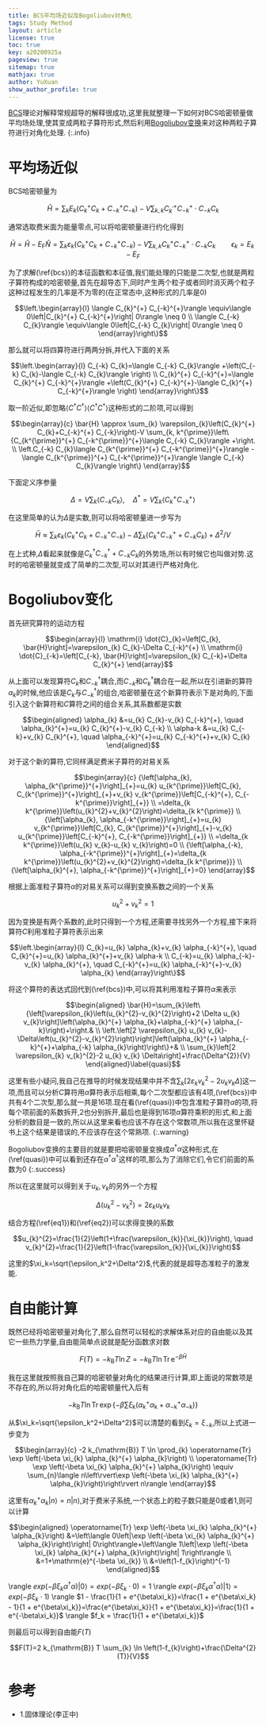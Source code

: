 ```yaml
---
title: BCS平均场近似及Bogoliubov对角化
tags: Study Method
layout: article
license: true
toc: true
key: a20200925a
pageview: true
sitemap: true
mathjax: true
author: YuXuan
show_author_profile: true
---
```

[BCS](https://en.wikipedia.org/wiki/BCS_theory)理论对解释常规超导的解释很成功,这里我就整理一下如何对BCS哈密顿量做平均场处理,使其变成两粒子算符形式,然后利用[Bogoliubov变换](https://en.wikipedia.org/wiki/Bogoliubov_transformation)来对这种两粒子算符进行对角化处理.
{:.info}
<!--more-->
# 平均场近似
BCS哈密顿量为

$$\hat{H}=\sum_{k} E_{k}\left(C_{k}^{+} C_{k}+C_{-k}^{+} C_{-k}\right)-V \sum_{k, k} C_{k^{\prime}}^{+} C_{-k}^{+} \cdot C_{-k} C_{k}$$

通常选取费米面为能量零点,可以将哈密顿量进行约化得到

$$\bar{H}=\hat{H}-E_{\mathrm{F}} \hat{N}=\sum_{k} \varepsilon_{k}\left(C_{k}^{+} C_{k}+C_{-k}^{+} C_{-k}\right)-V \sum_{k, k} C_{k}^{+} C_{-k}^{+} \cdot C_{-k} C_{k}\qquad \epsilon_k=E_k-E_F\label{bcs}$$

为了求解(\ref{bcs})的本征函数和本征值,我们能处理的只能是二次型,也就是两粒子算符构成的哈密顿量,首先在超导态下,同时产生两个粒子或者同时消灭两个粒子这种过程发生的几率是不为零的(在正常态中,这种形式的几率是0)

$$\left.\begin{array}{l}
\langle C_{k}^{+} C_{-k}^{+}\rangle \equiv\langle 0\left|C_{k}^{+} C_{-k}^{+}\right| 0\rangle \neq 0 \\
\langle C_{-k} C_{k}\rangle \equiv\langle 0\left|C_{-k} C_{k}\right| 0\rangle \neq 0
\end{array}\right\}$$

那么就可以将四算符进行两两分拆,并代入下面的关系

$$\left.\begin{array}{l}
C_{-k} C_{k}=\langle C_{-k} C_{k}\rangle +\left(C_{-k} C_{k}-\langle C_{-k} C_{k}\rangle \right) \\
C_{k}^{+} C_{-k}^{+}=\langle C_{k}^{+} C_{-k}^{+}\rangle +\left(C_{k}^{+} C_{-k}^{+}-\langle C_{k}^{+} C_{-k}^{+}\rangle \right)
\end{array}\right\}$$

取一阶近似,即忽略$\langle C^\dagger C^\dagger\rangle\langle C^\dagger C^\dagger\rangle$这种形式的二阶项,可以得到

$$\begin{array}{c}
\bar{H} \approx \sum_{k} \varepsilon_{k}\left(C_{k}^{+} C_{k}+C_{-k}^{+} C_{-k}\right)-V \sum_{k, k^{\prime}}\left\{C_{k^{\prime}}^{+} C_{-k^{\prime}}^{+}\langle C_{-k} C_{k}\rangle +\right. \\
\left.C_{-k} C_{k}\langle C_{k^{\prime}}^{+} C_{-k^{\prime}}^{+}\rangle -\langle C_{k^{\prime}}^{+} C_{-k^{\prime}}^{+}\rangle \langle C_{-k} C_{k}\rangle \right\}
\end{array}$$

下面定义序参量

$$\Delta=V \sum_{k}\langle C_{-k} C_{k}\rangle , \quad \Delta^{*}=V \sum_{k}\langle C_{k}^{+} C_{-k}^{+}\rangle $$

在这里简单的认为$\Delta$是实数,则可以将哈密顿量进一步写为

$$\bar{H} \approx \sum_{k} \varepsilon_{k}\left(C_{k}^{+} C_{k}+C_{-k}^{+} C_{-k}\right)-\Delta \sum_{k}\left(C_{k}^{+} C_{-k}^{+}+C_{-k} C_{k}\right)+\Delta^{2} / V$$

在上式种,$\Delta$看起来就像是$C^\dagger_kC^\dagger_{-k}+C_{-k}C_k$的外势场,所以有时候它也叫做对势.这时的哈密顿量就变成了简单的二次型,可以对其进行严格对角化.

# Bogoliubov变化
首先研究算符的运动方程

$$\begin{array}{l}
\mathrm{i} \dot{C}_{k}=\left[C_{k}, \bar{H}\right]=\varepsilon_{k} C_{k}-\Delta C_{-k}^{+} \\
\mathrm{i} \dot{C}_{-k}=\left[C_{-k}, \bar{H}\right]=\varepsilon_{k} C_{-k}+\Delta C_{k}^{+}
\end{array}$$

从上面可以发现算符$C_k$和$C^\dagger_{-k}$耦合,而$C_{-k}$和$C^\dagger_k$耦合在一起,所以在引进新的算符$\alpha_k$的时候,他应该是$C_k$与$C^\dagger_{-k}$的组合,哈密顿量在这个新算符表示下是对角的,下面引入这个新算符和$C$算符之间的组合关系,其系数都是实数

$$\begin{aligned}
\alpha_{k} &=u_{k} C_{k}-v_{k} C_{-k}^{+}, \quad \alpha_{k}^{+}=u_{k} C_{k}^{+}-v_{k} C_{-k} \\
\alpha-k &=u_{k} C_{-k}+v_{k} C_{k}^{+}, \quad \alpha_{-k}^{+}=u_{k} C_{-k}^{+}+v_{k} C_{k}
\end{aligned}$$

对于这个新的算符,它同样满足费米子算符的对易关系

$$\begin{array}{c}
{\left[\alpha_{k}, \alpha_{k^{\prime}}^{+}\right]_{+}=u_{k} u_{k^{\prime}}\left[C_{k}, C_{k^{\prime}}^{+}\right]_{+}+v_{k} v_{k^{\prime}}\left[C_{-k}^{+}, C_{-k^{\prime}}\right]_{+}} \\
=\delta_{k k^{\prime}}\left(u_{k}^{2}+v_{k}^{2}\right)=\delta_{k k^{\prime}} \\
{\left[\alpha_{k}, \alpha_{-k^{\prime}}\right]_{+}=u_{k} v_{k^{\prime}}\left[C_{k}, C_{k^{\prime}}^{+}\right]_{+}-v_{k} u_{k^{\prime}}\left[C_{-k}^{+}, C_{-k^{\prime}}\right]_{+}} \\
=\delta_{k k^{\prime}}\left(u_{k} v_{k}-u_{k} v_{k}\right)=0 \\
{\left[\alpha_{-k}, \alpha_{-k^{\prime}}^{+}\right]_{+}=\delta_{k k^{\prime}}\left(u_{k}^{2}+v_{k}^{2}\right)=\delta_{k k^{\prime}}} \\
{\left[\alpha_{k}^{+}, \alpha_{-k^{\prime}}^{+}\right]_{+}=0}
\end{array}$$

根据上面准粒子算符$\alpha$的对易关系可以得到变换系数之间的一个关系

$$u_{k}^{2}+v_{k}^{2}=1\label{eq1}$$

因为变换是有两个系数的,此时只得到一个方程,还需要寻找另外一个方程,接下来将算符$C$利用准粒子算符表示出来

$$\left.\begin{array}{l}
C_{k}=u_{k} \alpha_{k}+v_{k} \alpha_{-k}^{+}, \quad C_{k}^{+}=u_{k} \alpha_{k}^{+}+v_{k} \alpha-k \\
C_{-k}=u_{k} \alpha_{-k}-v_{k} \alpha_{k}^{+}, \quad C_{-k}^{+}=u_{k} \alpha_{-k}^{+}-v_{k} \alpha_{k}
\end{array}\right\}$$

将这个算符的表达式回代到(\ref{bcs})中,可以将其利用准粒子算符$\alpha$来表示

$$\begin{aligned}
\bar{H}=\sum_{k}\left\{\left[\varepsilon_{k}\left(u_{k}^{2}-v_{k}^{2}\right)+2 \Delta u_{k} v_{k}\right]\left(\alpha_{k}^{+} \alpha_{k}+\alpha_{-k}^{+} \alpha_{-k}\right)+\right.& \\
\left.\left[2 \varepsilon_{k} u_{k} v_{k}-\Delta\left(u_{k}^{2}-v_{k}^{2}\right)\right]\left(\alpha_{k}^{+} \alpha_{-k}^{+}+\alpha_{-k} \alpha_{k}\right)\right\}+& \\
\sum_{k}\left[2 \varepsilon_{k} v_{k}^{2}-2 u_{k} v_{k} \Delta\right]+\frac{\Delta^{2}}{V}
\end{aligned}\label{quasi}$$

这里有些小疑问,我自己在推导的时候发现结果中并不含$\sum_{k}\left[2 \varepsilon_{k} v_{k}^{2}-2 u_{k} v_{k} \Delta\right]$这一项,而且可以分析$C$算符用$\alpha$算符表示后相乘,每个二次型都应该有4项,(\ref{bcs})中共有4个二次型,那么就一共是16项.现在看(\ref{quasi})中包含准粒子算符$\alpha$的项,将每个项前面的系数拆开,2也分别拆开,最后也是得到16项$\alpha$算符乘积的形式,和上面分析的数目是一致的,所以从这里来看也应该不存在这个常数项,所以我在这里怀疑书上这个结果是错误的,不应该存在这个常熟项.
{:.warning}

Bogoliubov变换的主要目的就是要把哈密顿量变换成$\alpha^\dagger\alpha$这种形式,在(\ref{quasi})中可以看到还存在$\alpha^\dagger\alpha^\dagger$这样的项,那么为了消除它们,令它们前面的系数为0
{:.success}

所以在这里就可以得到关于$u_k,v_k$的另外一个方程

$$\Delta\left(u_{k}^{2}-v_{k}^{2}\right)=2 \varepsilon_{k} u_{k} v_{k}\label{eq2}$$

结合方程(\ref{eq1})和(\ref{eq2})可以求得变换的系数

$$u_{k}^{2}=\frac{1}{2}\left(1+\frac{\varepsilon_{k}}{\xi_{k}}\right), \quad v_{k}^{2}=\frac{1}{2}\left(1-\frac{\varepsilon_{k}}{\xi_{k}}\right)$$

这里的$\xi_k=\sqrt{\epsilon_k^2+\Delta^2}$,代表的就是超导态准粒子的激发能.

# 自由能计算
既然已经将哈密顿量对角化了,那么自然可以轻松的求解体系对应的自由能以及其它一些热力学量,自由能简单点说就是配分函数求对数

$$F(T)=-k_{\mathrm{B}} T \ln Z=-k_{\mathrm{B}} T \ln \operatorname{Tr} \mathrm{e}^{-\beta \bar{H}}$$

我在这里就按照我自己算的哈密顿量对角化的结果进行计算,即上面说的常数项是不存在的,所以将对角化后的哈密顿量代入后有

$$-k_{\mathrm{B}} T \ln \operatorname{Tr} \exp \left\{-\beta \sum \xi_{\mathrm{k}}\left(\alpha_{\mathrm{k}}^{+} \alpha_{\mathrm{k}}+\alpha_{-\mathrm{k}}^{+} \alpha_{-\mathrm{k}}\right)\right\}$$

从$\xi_k=\sqrt{\epsilon_k^2+\Delta^2}$可以清楚的看到$\xi_k=\xi_{-k}$,所以上式进一步变为

$$\begin{array}{c}
-2 k_{\mathrm{B}} T \ln \prod_{k} \operatorname{Tr} \exp \left(-\beta \xi_{k} \alpha_{k}^{+} \alpha_{k}\right) \\
\operatorname{Tr} \exp \left(-\beta \xi_{k} \alpha_{k}^{+} \alpha_{k}\right) \equiv \sum_{n}\langle n\left\rvert\exp \left(-\beta \xi_{k} \alpha_{k}^{+} \alpha_{k}\right)\right\rvert n\rangle
\end{array}$$

这里有$\alpha_{k}^{+} \alpha_{k}\rvert n\rangle=n\rvert n\rangle$,对于费米子系统,一个状态上的粒子数只能是0或者1,则可以计算

$$\begin{aligned}
\operatorname{Tr} \exp \left(-\beta \xi_{k} \alpha_{k}^{+} \alpha_{k}\right) &=\left\langle 0\left|\exp \left(-\beta \xi_{k} \alpha_{k}^{+} \alpha_{k}\right)\right| 0\right\rangle+\left\langle 1\left|\exp \left(-\beta \xi_{k} \alpha_{k}^{+} \alpha_{k}\right)\right| 1\right\rangle \\
&=1+\mathrm{e}^{-\beta \xi_{k}} \\
&=\left(1-f_{k}\right)^{-1}
\end{aligned}$$

\rangle  $exp(-\beta\xi_k\alpha^\dagger\alpha)\rvert 0 \rangle=exp(-\beta\xi_k\cdot 0)=1$
\rangle  $exp(-\beta\xi_k\alpha^\dagger\alpha)\rvert 1 \rangle=exp(-\beta\xi_k\cdot 1)$
\rangle  $1 - \frac{1}{1 + e^{\beta\xi_k}}=\frac{1 + e^{\beta\xi_k} - 1}{1 + e^{\beta\xi_k}}=\frac{e^{\beta\xi_k}}{1 + e^{\beta\xi_k}}=\frac{1}{1 + e^{-\beta\xi_k}}$
\rangle  $f_k = \frac{1}{1 + e^{\beta\xi_k}}$

则最后可以得到自由能$F(T)$

$$F(T)=2 k_{\mathrm{B}} T \sum_{k} \ln \left(1-f_{k}\right)+\frac{\Delta^{2}(T)}{V}$$


# 参考
- 1.固体理论(李正中)